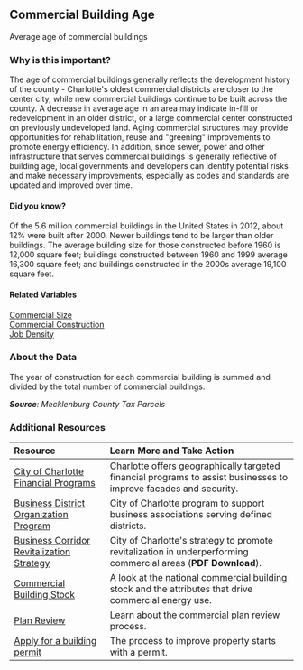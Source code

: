 ## Commercial Building Age
Average age of commercial buildings

### Why is this important?
The age of commercial buildings generally reflects the development history of the county - Charlotte's oldest commercial districts are closer to the center city, while new commercial buildings continue to be built across the county. A decrease in average age in an area may indicate in-fill or redevelopment in an older district, or a large commercial center constructed on previously undeveloped land. Aging commercial structures may provide opportunities for rehabilitation, reuse and "greening" improvements to promote energy efficiency. In addition, since sewer, power and other infrastructure that serves commercial buildings is generally reflective of building age, local governments and developers can identify potential risks and make necessary improvements, especially as codes and standards are updated and improved over time.

#### Did you know?
Of the 5.6 million commercial buildings in the United States in 2012, about 12% were built after 2000. Newer buildings tend to be larger than older buildings. The average building size for those constructed before 1960 is 12,000 square feet; buildings constructed between 1960 and 1999 average 16,300 square feet; and buildings constructed in the 2000s average 19,100 square feet.
 
#### Related Variables
<a href="javascript:void(0)" onclick="changeMetric('m41')">Commercial Size</a>  
<a href="javascript:void(0)" onclick="changeMetric('m19')">Commercial Construction</a>  
<a href="javascript:void(0)" onclick="changeMetric('m75')">Job Density</a>  

### About the Data
The year of construction for each commercial building is summed and divided by the total number of commercial buildings.

_**Source**: Mecklenburg County Tax Parcels_

### Additional Resources
|Resource | Learn More and Take Action | 
|:--- | :--- |
|[City of Charlotte Financial Programs](http://charmeck.org/CITY/CHARLOTTE/NBS/ED/FINANCIALPROGRAMS/Pages/default.aspx)| Charlotte offers geographically targeted financial programs to assist businesses to improve facades and security.
|[Business District Organization Program](http://charmeck.org/city/charlotte/nbs/ed/financialprograms/pages/bdop.aspx) |City of Charlotte program to support business associations serving defined districts.
|[Business Corridor Revitalization Strategy](http://charmeck.org/city/charlotte/nbs/ed/revitalization/Documents/Business%20Corridor%20Plan%20March%2026,%202012%20Council%20Meeting%20Final.pdf)| City of Charlotte's strategy to promote revitalization in underperforming commercial areas (**PDF Download**).
|[Commercial Building Stock](http://www.eia.gov/consumption/commercial/index.cfm) | A look at the national commercial building stock and the attributes that drive commercial energy use.
|[Plan Review](http://charmeck.org/mecklenburg/county/LUESA/CodeEnforcement/PlanReview/Pages/default.aspx)| Learn about the commercial plan review process.
|[Apply for a building permit](http://charmeck.org/development/Pages/default.aspx)| The process to improve property starts with a permit.